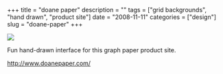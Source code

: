 +++
title = "doane paper"
description = ""
tags = ["grid backgrounds", "hand drawn", "product site"]
date = "2008-11-11"
categories = ["design"]
slug = "doane-paper"
+++


 

  <div id="screens-thumbs" class="clearfix">
    <div class="txt-center" id="design-submission"><a href="http://www.doanepaper.com/"><img id='bluga-thumbnail-1399' class='bluga-thumbnail large' src='//media.konigi.com/bluga/
wt491a2436f1d8a_0.jpg'/></a></div>  
  </div>   
<p>Fun hand-drawn interface for this graph paper product site.</p>
<p><a href="http://www.doanepaper.com/">http://www.doanepaper.com/</a></p>




